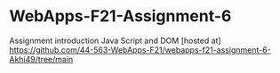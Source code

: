 # WebApps-F21-Assignment-6
Assignment introduction Java Script and DOM
[hosted at] https://github.com/44-563-WebApps-F21/webapps-f21-assignment-6-Akhi49/tree/main